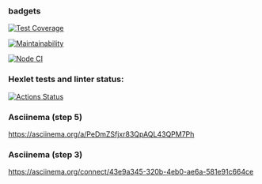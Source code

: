 ### badgets
[![Test Coverage](https://api.codeclimate.com/v1/badges/2c0c199164cab3a5881d/test_coverage)](https://codeclimate.com/github/GordienkoEvgeny/js-starter-project-44/test_coverage)

[![Maintainability](https://api.codeclimate.com/v1/badges/2c0c199164cab3a5881d/maintainability)](https://codeclimate.com/github/GordienkoEvgeny/js-starter-project-44/maintainability)

[![Node CI](https://github.com/GordienkoEvgeny/frontend-bootcamp-project-46/actions/workflows/nodejs.yml/badge.svg)](https://github.com/GordienkoEvgeny/frontend-bootcamp-project-46/actions/workflows/nodejs.yml)

### Hexlet tests and linter status:
[![Actions Status](https://github.com/GordienkoEvgeny/frontend-bootcamp-project-46/workflows/hexlet-check/badge.svg)](https://github.com/GordienkoEvgeny/frontend-bootcamp-project-46/actions)
### Asciinema (step 5)
https://asciinema.org/a/PeDmZSfjxr83QpAQL43QPM7Ph
### Asciinema (step 3)
https://asciinema.org/connect/43e9a345-320b-4eb0-ae6a-581e91c664ce
